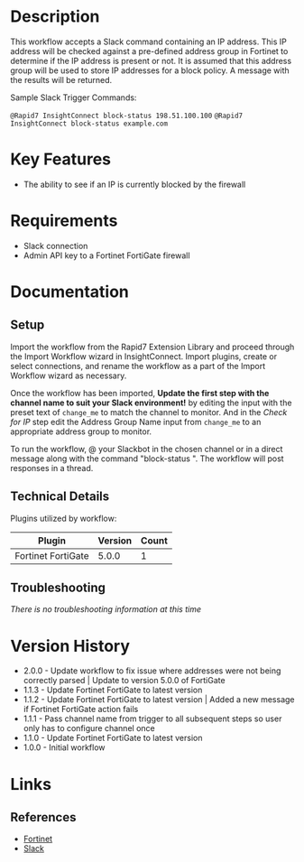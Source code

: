 # Description

This workflow accepts a Slack command containing an IP address. This IP address will be checked against a pre-defined address group in Fortinet to determine if the IP address is present or not. It is assumed that this address group will be used to store IP addresses for a block policy. A message with the results will be returned.

Sample Slack Trigger Commands:

`@Rapid7 InsightConnect block-status 198.51.100.100`
`@Rapid7 InsightConnect block-status example.com`

# Key Features

* The ability to see if an IP is currently blocked by the firewall


# Requirements

* Slack connection
* Admin API key to a Fortinet FortiGate firewall

# Documentation

## Setup

Import the workflow from the Rapid7 Extension Library and proceed through the Import Workflow wizard in InsightConnect. Import plugins, create or select connections, and rename the workflow as a part of the Import Workflow wizard as necessary.

Once the workflow has been imported, **Update the first step with the channel name to suit your Slack environment!** by editing the input with the preset text of `change_me` to match the channel to monitor.
And in the _Check for IP_ step edit the Address Group Name input from `change_me` to an appropriate address group to monitor.

To run the workflow, @ your Slackbot in the chosen channel or in a direct message along with the command "block-status <IP>". The workflow will post responses in a thread.

## Technical Details

Plugins utilized by workflow:

|Plugin|Version|Count|
|----|----|--------|
|Fortinet FortiGate|5.0.0|1|

## Troubleshooting

_There is no troubleshooting information at this time_

# Version History

* 2.0.0 - Update workflow to fix issue where addresses were not being correctly parsed | Update to version 5.0.0 of FortiGate
* 1.1.3 - Update Fortinet FortiGate to latest version
* 1.1.2 - Update Fortinet FortiGate to latest version | Added a new message if Fortinet FortiGate action fails
* 1.1.1 - Pass channel name from trigger to all subsequent steps so user only has to configure channel once
* 1.1.0 - Update Fortinet FortiGate to latest version
* 1.0.0 - Initial workflow

# Links

## References

* [Fortinet](https://www.fortinet.com/)
* [Slack](https://slack.com)
